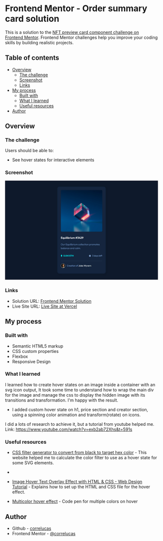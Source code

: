 # Frontend Mentor - Order summary card solution

This is a solution to the [NFT preview card component challenge on Frontend Mentor](https://www.frontendmentor.io/challenges/nft-preview-card-component-SbdUL_w0U). Frontend Mentor challenges help you improve your coding skills by building realistic projects. 

## Table of contents

- [Overview](#overview)
  - [The challenge](#the-challenge)
  - [Screenshot](#screenshot)
  - [Links](#links)
- [My process](#my-process)
  - [Built with](#built-with)
  - [What I learned](#what-i-learned)
  - [Useful resources](#useful-resources)
- [Author](#author)

## Overview

### The challenge

Users should be able to:

- See hover states for interactive elements

### Screenshot

![](./screenshot/screenshot-desktop.jpg)



### Links

- Solution URL: [Frontend Mentor Solution](https://www.frontendmentor.io/solutions/nft-preview-card-vanilla-css-custom-design-and-hover-effects-zVKSAE5IXI)
- Live Site URL: [Live Site at Vercel](https://nft-preview-card-livid-rho.vercel.app/)

## My process

### Built with

- Semantic HTML5 markup
- CSS custom properties
- Flexbox
- Responsive Design


### What I learned

I learned how to create hover states on an image inside a container with an svg icon output, It took some time to understand how to wrap the main div for the image and manage the css to display the hidden image with its transitions and transformation. I'm happy with the result. 

- I added custom hover state on h1, price section and creator section, using a spinning color animation and transform(rotate) on icons.


I did a lots of research to achieve it, but a tutorial from youtube helped me. Link: https://www.youtube.com/watch?v=exb2ab72Xhs&t=591s

### Useful resources

- [CSS filter generator to convert from black to target hex color](https://codepen.io/sosuke/pen/Pjoqqp) - This website helped me to calculate the color filter to use as a hover state for some SVG elements.
- 
- [Image Hover Text Overlay Effect with HTML & CSS - Web Design Tutorial](https://www.youtube.com/watch?v=exb2ab72Xhs&t=591s) - Explains how to set up the HTML and CSS file for the hover effect.

- [Multicolor hover effect](https://codepen.io/divinector/pen/JVVJYY) - Code pen for multiple colors on hover


## Author
- Github - [correlucas](https://github.com/correlucas/order-summary-component)
- Frontend Mentor - [@correlucas](https://www.frontendmentor.io/profile/yourusername)

